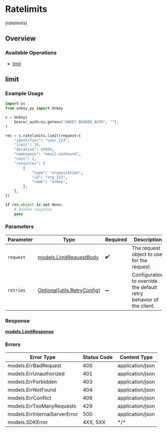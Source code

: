 # Ratelimits
(*ratelimits*)

## Overview

### Available Operations

* [limit](#limit)

## limit

### Example Usage

```python
import os
from unkey_py import Unkey

s = Unkey(
    bearer_auth=os.getenv("UNKEY_BEARER_AUTH", ""),
)

res = s.ratelimits.limit(request={
    "identifier": "user_123",
    "limit": 10,
    "duration": 60000,
    "namespace": "email.outbound",
    "cost": 2,
    "resources": [
        {
            "type": "organization",
            "id": "org_123",
            "name": "unkey",
        },
    ],
})

if res.object is not None:
    # handle response
    pass

```

### Parameters

| Parameter                                                           | Type                                                                | Required                                                            | Description                                                         |
| ------------------------------------------------------------------- | ------------------------------------------------------------------- | ------------------------------------------------------------------- | ------------------------------------------------------------------- |
| `request`                                                           | [models.LimitRequestBody](../../models/limitrequestbody.md)         | :heavy_check_mark:                                                  | The request object to use for the request.                          |
| `retries`                                                           | [Optional[utils.RetryConfig]](../../models/utils/retryconfig.md)    | :heavy_minus_sign:                                                  | Configuration to override the default retry behavior of the client. |

### Response

**[models.LimitResponse](../../models/limitresponse.md)**

### Errors

| Error Type                    | Status Code                   | Content Type                  |
| ----------------------------- | ----------------------------- | ----------------------------- |
| models.ErrBadRequest          | 400                           | application/json              |
| models.ErrUnauthorized        | 401                           | application/json              |
| models.ErrForbidden           | 403                           | application/json              |
| models.ErrNotFound            | 404                           | application/json              |
| models.ErrConflict            | 409                           | application/json              |
| models.ErrTooManyRequests     | 429                           | application/json              |
| models.ErrInternalServerError | 500                           | application/json              |
| models.SDKError               | 4XX, 5XX                      | \*/\*                         |
